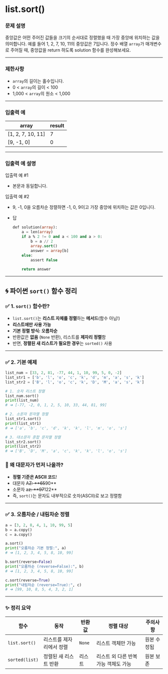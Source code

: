 # list.sort()

### **문제 설명**

중앙값은 어떤 주어진 값들을 크기의 순서대로 정렬했을 때 가장 중앙에 위치하는 값을 의미합니다. 예를 들어 1, 2, 7, 10, 11의 중앙값은 7입니다. 정수 배열 `array`가 매개변수로 주어질 때, 중앙값을 return 하도록 solution 함수를 완성해보세요.

---

### 제한사항

- `array`의 길이는 홀수입니다.
- 0 < `array`의 길이 < 100
- 1,000 < `array`의 원소 < 1,000

---

### 입출력 예

| array | result |
| --- | --- |
| [1, 2, 7, 10, 11] | 7 |
| [9, -1, 0] | 0 |

---

### 입출력 예 설명

입출력 예 #1

- 본문과 동일합니다.

입출력 예 #2

- 9, -1, 0을 오름차순 정렬하면 -1, 0, 9이고 가장 중앙에 위치하는 값은 0입니다.

- 답
    
    ```sql
    def solution(array):
        a = len(array)
        if a % 2 != 0 and a < 100 and a > 0:
            b = a // 2
            array.sort()
            answer = array[b]
        else:
            assert False
        
        return answer
    ```
    

---

## 🌀 파이썬 `sort()` 함수 정리

### ✅ 1. `sort()` 함수란?

- `list.sort()`는 **리스트 자체를 정렬**하는 **메서드**(함수 아님!)
- **리스트에만 사용 가능**
- **기본 정렬 방식: 오름차순**
- 반환값은 **없음** (`None` 반환), 리스트를 **제자리 정렬**함
- 반면, **정렬된 새 리스트가 필요한 경우**는 `sorted()` 사용

---

### ✅ 2. 기본 예제

```python
list_num = [33, 2, 81, -77, 44, 1, 10, 99, 5, 0, -2]
list_str1 = ['b', 'l', 'o', 'c', 'k', 'd', 'm', 'a', 's', 'k']
list_str2 = ['B', 'l', 'o', 'c', 'k', 'D', 'M', 'a', 's', 'k']

# 1. 숫자 리스트 정렬
list_num.sort()
print(list_num)
# ➜ [-77, -2, 0, 1, 2, 5, 10, 33, 44, 81, 99]

# 2. 소문자 문자열 정렬
list_str1.sort()
print(list_str1)
# ➜ ['a', 'b', 'c', 'd', 'k', 'k', 'l', 'm', 'o', 's']

# 3. 대소문자 혼합 문자열 정렬
list_str2.sort()
print(list_str2)
# ➜ ['B', 'D', 'M', 'a', 'c', 'k', 'k', 'l', 'o', 's']

```

### 🔎 왜 대문자가 먼저 나올까?

- **정렬 기준은 ASCII 코드**!
- 대문자 A~~Z: **65~~90**
- 소문자 a~~z: **97~~122**
- 즉, `sort()`는 문자도 내부적으로 숫자(ASCII)로 보고 정렬함

---

### ✅ 3. 오름차순 / 내림차순 정렬

```python
a = [3, 2, 8, 4, 1, 10, 99, 5]
b = a.copy()
c = a.copy()

a.sort()
print("오름차순 기본 정렬:", a)
# ➜ [1, 2, 3, 4, 5, 8, 10, 99]

b.sort(reverse=False)
print("오름차순 (reverse=False):", b)
# ➜ [1, 2, 3, 4, 5, 8, 10, 99]

c.sort(reverse=True)
print("내림차순 (reverse=True):", c)
# ➜ [99, 10, 8, 5, 4, 3, 2, 1]

```

---

### ✨ 정리 요약

| 함수 | 동작 | 반환값 | 정렬 대상 | 주의사항 |
| --- | --- | --- | --- | --- |
| `list.sort()` | 리스트를 제자리에서 정렬 | `None` | 리스트 객체만 가능 | 원본 수정됨 |
| `sorted(list)` | 정렬된 새 리스트 반환 | 리스트 | 리스트 외 다른 반복 가능 객체도 가능 | 원본 보존 |